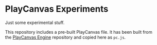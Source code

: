 # PlayCanvas Experiments

Just some experimental stuff.

This repository includes a pre-built PlayCanvas file. It has been built from the [PlayCanvas Engine](https://github.com/PlayCanvas/engine) repository and copied here as `pc.js`.

